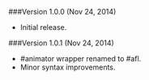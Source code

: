 ###Version 1.0.0 (Nov 24, 2014)

- Initial release.

###Version 1.0.1 (Nov 24, 2014)

- #animator wrapper renamed to #afl.
- Minor syntax improvements.
